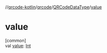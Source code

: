//[qrcode-kotlin](../../../index.md)/[qrcode](../index.md)/[QRCodeDataType](index.md)/[value](value.md)

# value

[common]\
val [value](value.md): [Int](https://kotlinlang.org/api/latest/jvm/stdlib/kotlin/-int/index.html)
